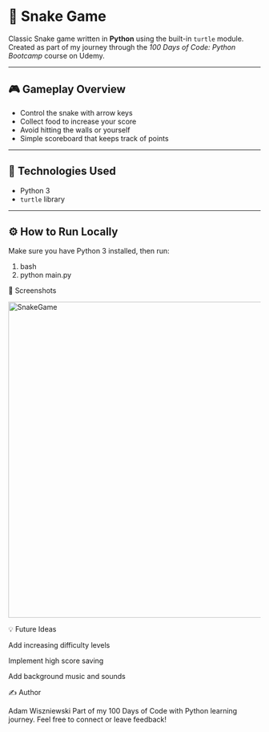 # 🐍 Snake Game

Classic Snake game written in **Python** using the built-in `turtle` module.  
Created as part of my journey through the *100 Days of Code: Python Bootcamp* course on Udemy.

---

## 🎮 Gameplay Overview

- Control the snake with arrow keys  
- Collect food to increase your score  
- Avoid hitting the walls or yourself  
- Simple scoreboard that keeps track of points  

---

## 🧠 Technologies Used
- Python 3
- `turtle` library

---

## ⚙️ How to Run Locally
Make sure you have Python 3 installed, then run:

1. bash
2. python main.py

📸 Screenshots

<img width="592" height="630" alt="SnakeGame" src="https://github.com/user-attachments/assets/c4cebd48-39db-4d2e-8697-bf4154d643c4" />


💡 Future Ideas

Add increasing difficulty levels

Implement high score saving

Add background music and sounds

✍️ Author

Adam Wiszniewski
Part of my 100 Days of Code with Python learning journey.
Feel free to connect or leave feedback!
